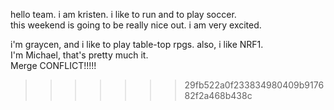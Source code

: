 hello team. i am kristen. i like to run and to play soccer.<br>
this weekend is going to be really nice out. i am very excited.<br>

i'm graycen, and i like to play table-top rpgs.
also, i like NRF1.<br>
I'm Michael, that's pretty much it.<br>
Merge CONFLICT!!!!!
>>>>>>> 29fb522a0f233834980409b917682f2a468b438c

